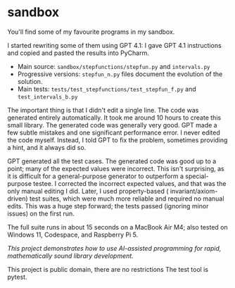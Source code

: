# sandbox

You'll find some of my favourite programs in my sandbox.

I started rewriting some of them using GPT 4.1: I gave GPT 4.1 instructions and copied and pasted the results into
PyCharm.

- Main source: `sandbox/stepfunctions/stepfun.py` and `intervals.py`
- Progressive versions: `stepfun_n.py` files document the evolution of the solution.
- Main tests: `tests/test_stepfunctions/test_stepfun_f.py` and `test_intervals_b.py`

The important thing is that I didn't edit a single line. The code was generated entirely automatically. It took me
around 10 hours to create this small library. The generated code was generally very good. GPT made a few subtle mistakes
and one significant performance error. I never edited the code myself. Instead, I told GPT to fix the problem, sometimes
providing a hint, and it always did so.

GPT generated all the test cases. The generated code was good up to a point; many of the expected values were incorrect.
This isn't surprising, as it is difficult for a general-purpose generator to outperform a special-purpose testee. I
corrected the incorrect expected values, and that was the only manual editing I did. Later, I used property-based (
invariant/axiom-driven) test suites, which were much more reliable and required no manual edits. This was a huge step
forward; the tests passed (ignoring minor issues) on the first run.

The full suite runs in about 15 seconds on a MacBook Air M4; also tested on Windows 11, Codespace, and Raspberry Pi 5.

*This project demonstrates how to use AI-assisted programming for rapid, mathematically sound library development.*

This project is public domain, there are no restrictions
The test tool is pytest. 
